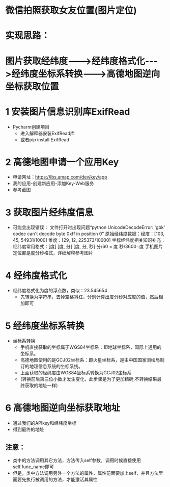 # 微信拍照获取女友位置(图片定位)
# 实现思路：
# 图片获取经纬度--->经纬度格式化--->经纬度坐标系转换--->高德地图逆向坐标获取位置
  

# 1 安装图片信息识别库ExifRead
- Pycharm创建项目
    - 进入解释器安装ExifRead库
    - 或者pip install ExifRead
    
# 2 高德地图申请一个应用Key
- 申请网址：https://lbs.amap.com/dev/key/app
- 我的应用-创建新应用-添加Key-Web服务
- 参考截图

# 3 获取图片经纬度信息
- 可能会出现错误：
    文件打开时出现问题“python UnicodeDecodeError: 'gbk' codec can't decode byte 0xff in position 0”
    原始经纬度数据：经度：[103, 45, 54931/1000]
                   维度：[29, 12, 225373/10000]
    坐标经纬度相关知识补充：
    经纬度常用格式：[度] [度, 分] [度, 分, 秒] 分/60 = 度  秒/3600=度
    手机图片定位都是度分秒格式，详细解释参考图片
                       
# 4 经纬度格式化
- 经纬度格式化为度的浮点数，类似：23.545654
    - 先转换为字符串，去掉空格斜杠，分别计算出度分秒对应度的值，然后相加即可

# 5 经纬度坐标系转换
- 坐标系转换
    - 手机直接获取的坐标属于WGS84坐标系：即地球坐标系，国际上通用的坐标系。
    - 高德地图使用的是GCJ02坐标系：即火星坐标系，是由中国国家测绘局制订的地理信息系统的坐标系统。
    - 上面获取的经纬度由WGS84坐标系转换为GCJ02坐标系
    - (转换前后第三位小数才发生变化，此步骤是为了更加精确,不转换结果最终获取的地址一样)

# 6 高德地图逆向坐标获取地址
- 通过我们的APIkey和经纬度坐标
- 得到最终的地址

## 注意：
- 类中的方法调用其它方法，方法传入self参数，调用时候直接使用self.func_name即可
- 但是，类中方法调用另外一个方法的属性，属性前面要加上self，并且方法里面要先执行被调用的方法，才能激活其属性
